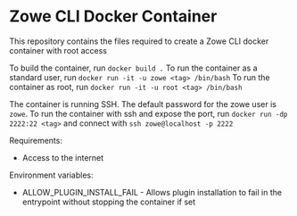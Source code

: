 # Zowe CLI Docker Container

This repository contains the files required to create a Zowe CLI docker container with root access

To build the container, run `docker build .`
To run the container as a standard user, run `docker run -it -u zowe <tag> /bin/bash`
To run the container as root, run `docker run -it -u root <tag> /bin/bash`

The container is running SSH. The default password for the zowe user is `zowe`.
To run the container with ssh and expose the port, run `docker run -dp 2222:22 <tag>` and connect with `ssh zowe@localhost -p 2222`

Requirements:

- Access to the internet

Environment variables:

- ALLOW_PLUGIN_INSTALL_FAIL - Allows plugin installation to fail in the entrypoint without stopping the container if set